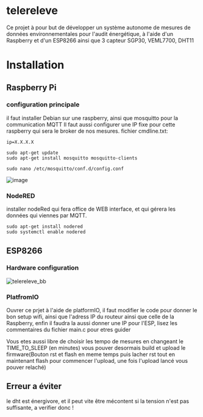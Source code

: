 # telereleve

Ce projet à pour but de développer un système autonome de mesures de données environnementales pour l'audit énergétique, à l'aide d'un Raspberry et d'un ESP8266 ainsi que 3 capteur
SGP30, VEML7700, DHT11

# Installation

## Raspberry Pi
### configuration principale
il faut installer Debian sur une raspberry, ainsi que mosquitto pour la communication MQTT
Il faut aussi configurer une IP fixe pour cette raspberry qui sera le broker de nos mesures.
fichier cmdline.txt:
```
ip=X.X.X.X
```
```
sudo apt-get update 
sudo apt-get install mosquitto mosquitto-clients 
```
```
sudo nano /etc/mosquitto/conf.d/config.conf
```
![image](https://user-images.githubusercontent.com/77698738/174766929-67825cb5-fcfd-4673-9470-9b3136dc0ba6.png)

### NodeRED
installer nodeRed qui fera office de  WEB interface, et qui gérera les données qui viennes par MQTT.
```
sudo apt-get install nodered
sudo systemctl enable nodered
```

## ESP8266

### Hardware configuration
![telereleve_bb](https://user-images.githubusercontent.com/77698738/174764630-adb36bbe-234c-4ff6-8448-65f6db73b855.jpg)

### PlatfromIO
Ouvrer ce prjet à l'aide de platformIO,
il faut modifier le code pour donner le bon setup wifi, ainsi que l'adress IP du routeur ainsi que celle de la Raspberry, enfin il faudra la aussi donner une IP pour l'ESP,
lisez les commentaires du fichier main.c pour etres guider

Vous etes aussi libre de choisir les tempo de mesures en changeant le TIME_TO_SLEEP (en minutes)
vous pouver desormais build et upload le firmware(Bouton rst et flash en meme temps puis lacher rst tout en maintenant flash pour commencer l'upload, une fois l'upload lancé vous pouver relaché)


## Erreur a éviter
le dht est énergivore, et il peut vite être mécontent si la tension n'est pas suffisante, a verifier donc !

